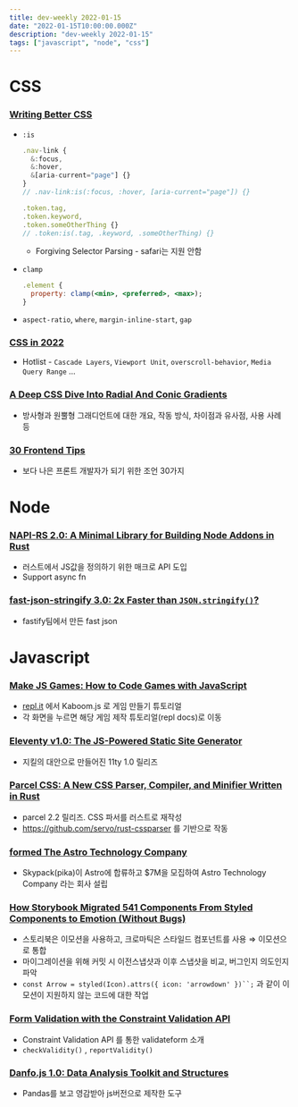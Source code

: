 ```yaml
---
title: dev-weekly 2022-01-15
date: "2022-01-15T10:00:00.000Z"
description: "dev-weekly 2022-01-15"
tags: ["javascript", "node", "css"]
---
```


# CSS

### **[Writing Better CSS](https://www.aleksandrhovhannisyan.com/blog/writing-better-css)**

- `:is`
    
    ```jsx
    .nav-link {
      &:focus,
      &:hover,
      &[aria-current="page"] {}
    }
    // .nav-link:is(:focus, :hover, [aria-current="page"]) {}
    
    .token.tag,
    .token.keyword,
    .token.someOtherThing {}
    // .token:is(.tag, .keyword, .someOtherThing) {}
    ```
    
    - Forgiving Selector Parsing - safari는 지원 안함
- `clamp`
    
    ```jsx
    .element {
      property: clamp(<min>, <preferred>, <max>);
    }
    ```
    
- `aspect-ratio`, `where`, `margin-inline-start`, `gap`

### **[CSS in 2022](https://www.bram.us/2021/12/27/css-in-2022)**

- Hotlist - `Cascade Layers`, `Viewport Unit`, `overscroll-behavior`, `Media Query Range` ...

### **[A Deep CSS Dive Into Radial And Conic Gradients](https://www.smashingmagazine.com/2022/01/css-radial-conic-gradient)**

- 방사형과 원뿔형 그래디언트에 대한 개요, 작동 방식, 차이점과 유사점, 사용 사례 등

### **[30 Frontend Tips](https://kittygiraudel.com/2022/01/04/30-frontend-tips/)**

- 보다 나은 프론트 개발자가 되기 위한 조언 30가지

# Node

### **[NAPI-RS 2.0: A Minimal Library for Building Node Addons in Rust](https://napi.rs/blog/announce-v2)**

- 러스트에서 JS값을 정의하기 위한 매크로 API 도입
- Support async fn

### **[fast-json-stringify 3.0: 2x Faster than `JSON.stringify()`?](https://github.com/fastify/fast-json-stringify)**

- fastify팀에서 만든 fast json

# Javascript

### **[Make JS Games: How to Code Games with JavaScript](https://makejsgames.com/)**

- [repl.it](http://repl.it) 에서 Kaboom.js 로 게임 만들기 튜토리얼
- 각 화면을 누르면 해당 게임 제작 튜토리얼(repl docs)로 이동

### **[Eleventy v1.0: The JS-Powered Static Site Generator](https://www.11ty.dev/)**

- 지킬의 대안으로 만들어진 11ty 1.0 릴리즈

### **[Parcel CSS: A New CSS Parser, Compiler, and Minifier Written in Rust](https://parceljs.org/blog/parcel-css/)**

- parcel 2.2 릴리즈. CSS 파서를 러스트로 재작성
- https://github.com/servo/rust-cssparser 를 기반으로 작동

### **[formed The Astro Technology Company](https://astro.build/blog/the-astro-technology-company/)**

- Skypack(pika)이 Astro에 합류하고 $7M을 모집하여 Astro Technology Company 라는 회사 설립

### **[How Storybook Migrated 541 Components From Styled Components to Emotion (Without Bugs)](https://storybook.js.org/blog/541-components-from-styled-components-to-emotion/)**

- 스토리북은 이모션을 사용하고, 크로마틱은 스타일드 컴포넌트를 사용 ⇒ 이모션으로 통합
- 마이그레이션을 위해 커밋 시 이전스냅샷과 이후 스냅샷을 비교, 버그인지 의도인지 파악
- `const Arrow = styled(Icon).attrs({ icon: 'arrowdown' })``;` 과 같이 이모션이 지원하지 않는 코드에 대한 작업

### **[Form Validation with the Constraint Validation API](https://blog.openreplay.com/form-validation-using-javascript-s-constraint-validation-api)**

- Constraint Validation API 를 통한 validateform 소개
- `checkValidity()` , `reportValidity()`

### **[Danfo.js 1.0: Data Analysis Toolkit and Structures](https://github.com/javascriptdata/danfojs)**

- Pandas를 보고 영감받아 js버전으로 제작한 도구